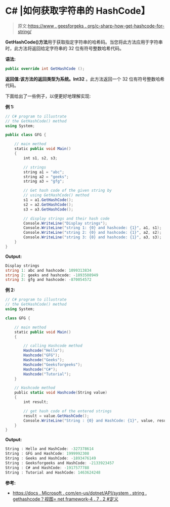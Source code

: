 # C# |如何获取字符串的 HashCode】

> 原文:[https://www . geesforgeks . org/c-sharp-how-get-hashcode-for-string/](https://www.geeksforgeeks.org/c-sharp-how-to-get-the-hashcode-for-the-string/)

**GetHashCode()方法**用于获取指定字符串的哈希码。当您将此方法应用于字符串时，此方法将返回给定字符串的 32 位有符号整数哈希代码。

**语法:**

```cs
public override int GetHashCode ();
```

**返回值:**该方法的返回类型为**系统。Int32** 。此方法返回一个 32 位有符号整数哈希代码。

下面给出了一些例子，以便更好地理解实现:

**例 1:**

```cs
// C# program to illustrate 
// the GetHashCode() method
using System;

public class GFG {

    // main method
    static public void Main()
    {
        int s1, s2, s3;

        // strings
        string a1 = "abc";
        string a2 = "geeks";
        string a3 = "gfg";

        // Get hash code of the given string by
        // using GetHashCode() method
        s1 = a1.GetHashCode();
        s2 = a2.GetHashCode();
        s3 = a3.GetHashCode();

        // display strings and their hash code
        Console.WriteLine("Display strings");
        Console.WriteLine("string 1: {0} and hashcode: {1}", a1, s1);
        Console.WriteLine("string 2: {0} and hashcode: {1}", a2, s2);
        Console.WriteLine("string 3: {0} and hashcode: {1}", a3, s3);
    }
}
```

**Output:**

```cs
Display strings
string 1: abc and hashcode: 1099313834
string 2: geeks and hashcode: -1893508949
string 3: gfg and hashcode: -870054572

```

**例 2:**

```cs
// C# program to illustrate
// the GetHashCode() method
using System;

class GFG {

    // main method
    static public void Main()
    {

        // calling Hashcode method
        Hashcode("Hello");
        Hashcode("GFG");
        Hashcode("Geeks");
        Hashcode("Geeksforgeeks");
        Hashcode("C#");
        Hashcode("Tutorial");
    }

    // Hashcode method
    public static void Hashcode(String value)
    {
        int result;

        // get hash code of the entered strings
        result = value.GetHashCode();
        Console.WriteLine("String : {0} and HashCode: {1}", value, result);
    }
}
```

**Output:**

```cs
String : Hello and HashCode: -327378614
String : GFG and HashCode: 1999992308
String : Geeks and HashCode: -1893476149
String : Geeksforgeeks and HashCode: -2133923457
String : C# and HashCode: -1917577788
String : Tutorial and HashCode: 1463624248

```

**参考:**

*   [https://docs . Microsoft . com/en-us/dotnet/API/system . string . gethashcode？视图= net framework-4 . 7 . 2 #定义](https://docs.microsoft.com/en-us/dotnet/api/system.string.gethashcode?view=netframework-4.7.2#definition)